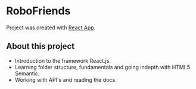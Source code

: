 # RoboFriends
Project was created with [React App](https://github.com/facebook/create-react-app).

## About this project
- Introduction to the framework React.js.
- Learning folder structure, fundamentals and going indepth with HTML5 Semantic.
- Working with API's and reading the docs.
